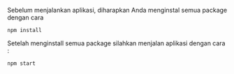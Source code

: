Sebelum menjalankan aplikasi, diharapkan Anda menginstal semua package dengan cara

```text
npm install
```

Setelah menginstall semua package silahkan menjalan aplikasi dengan cara :

```text
npm start
```
